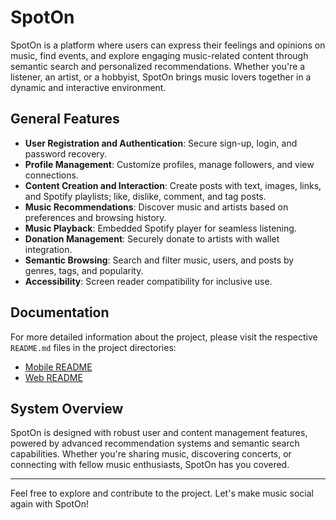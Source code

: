 # SpotOn

SpotOn is a platform where users can express their feelings and opinions on music, find events, and explore engaging music-related content through semantic search and personalized recommendations. Whether you're a listener, an artist, or a hobbyist, SpotOn brings music lovers together in a dynamic and interactive environment.

## General Features

- **User Registration and Authentication**: Secure sign-up, login, and password recovery.
- **Profile Management**: Customize profiles, manage followers, and view connections.
- **Content Creation and Interaction**: Create posts with text, images, links, and Spotify playlists; like, dislike, comment, and tag posts.
- **Music Recommendations**: Discover music and artists based on preferences and browsing history.
- **Music Playback**: Embedded Spotify player for seamless listening.
- **Donation Management**: Securely donate to artists with wallet integration.
- **Semantic Browsing**: Search and filter music, users, and posts by genres, tags, and popularity.
- **Accessibility**: Screen reader compatibility for inclusive use.

## Documentation

For more detailed information about the project, please visit the respective `README.md` files in the project directories:

- [Mobile README](./mobile/README.md)
- [Web README](./web/README.md)

## System Overview

SpotOn is designed with robust user and content management features, powered by advanced recommendation systems and semantic search capabilities. Whether you're sharing music, discovering concerts, or connecting with fellow music enthusiasts, SpotOn has you covered.

---

Feel free to explore and contribute to the project. Let's make music social again with SpotOn!
